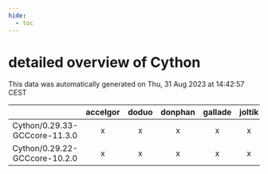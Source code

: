 ```yaml
---
hide:
  - toc
---
```


detailed overview of Cython
===========================


This data was automatically generated on Thu, 31 Aug 2023 at 14:42:57 CEST  

| |accelgor|doduo|donphan|gallade|joltik|skitty|swalot|victini|
| :---: | :---: | :---: | :---: | :---: | :---: | :---: | :---: | :---: |
|Cython/0.29.33-GCCcore-11.3.0|x|x|x|x|x|x|x|x|
|Cython/0.29.22-GCCcore-10.2.0|x|x|x|x|x|x|x|x|
